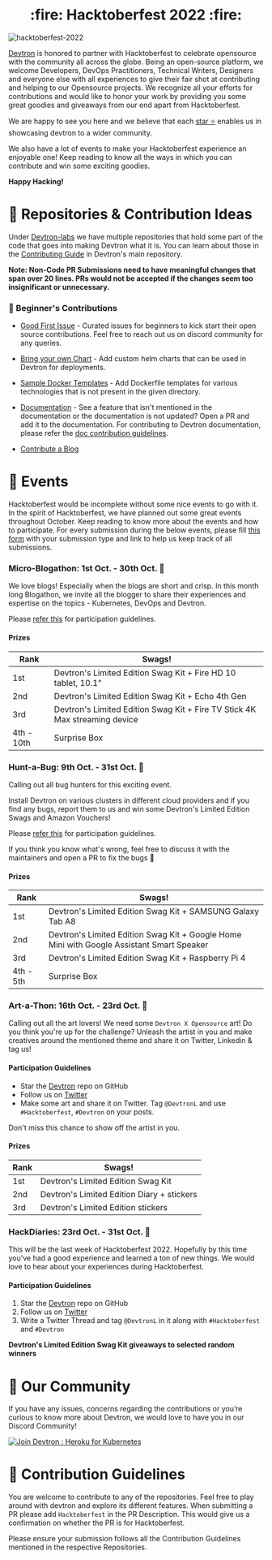 
<h1 align='center'> :fire: Hacktoberfest 2022 :fire:</h1>

![hacktoberfest-2022](./assets/hacktoberfest.jpg)

[Devtron](https://github.com/devtron-labs/devtron) is honored to partner with Hacktoberfest to celebrate opensource with the community all across the globe. Being an open-source platform, we welcome Developers, DevOps Practitioners, Technical Writers, Designers and everyone else with all experiences to give their fair shot at contributing and helping to our Opensource projects. We recognize all your efforts for contributions and would like to honor your work by providing you some great goodies and giveaways from our end apart from Hacktoberfest.

We are happy to see you here and we believe that each [star ⭐️](https://github.com/devtron-labs/devtron) enables us in showcasing devtron to a wider community.

We also have a lot of events to make your Hacktoberfest experience an enjoyable one! Keep reading to know all the ways in which you can contribute and win some exciting goodies.

**Happy Hacking!**

# :wrench: Repositories & Contribution Ideas

Under [Devtron-labs](https://github.com/devtron-labs) we have multiple repositories that hold some part of the code that goes into making Devtron what it is. You can learn about those in the [Contributing Guide](https://github.com/devtron-labs/devtron/blob/main/CONTRIBUTING.md) in Devtron's main repository.

**Note: Non-Code PR Submissions need to have meaningful changes that span over 20 lines. PRs would not be accepted if the changes seem too insignificant or unnecessary.**

### :hammer: Beginner's Contributions

* [Good First Issue](https://github.com/devtron-labs/devtron/issues?q=is%3Aopen+is%3Aissue+label%3A%22good+first+issue%22) - Curated issues for beginners to kick start their open source contributions. Feel free to reach out us on discord community for any queries.

* [Bring your own Chart](https://github.com/devtron-labs/devtron/tree/main/contrib-chart) - Add custom helm charts that can be used in Devtron for deployments.

* [Sample Docker Templates](https://github.com/devtron-labs/devtron/tree/main/sample-docker-templates) - Add Dockerfile templates for various technologies that is not present in the given directory.

* [Documentation](https://docs.devtron.ai/) - See a feature that isn't mentioned in the documentation or the documentation is not updated? Open a PR and add it to the documentation. For contributing to Devtron documentation, please refer the [doc contribution guidelines](Docs/doc-contribution-guidelines.md).

* [Contribute a Blog](Docs/blog-contributions.md)

# :rotating_light:  Events

Hacktoberfest would be incomplete without some nice events to go with it. In the spirit of Hacktoberfest, we have planned out some great events throughout October. Keep reading to know more about the events and how to participate. For every submission during the below events, please fill [this form](https://docs.google.com/forms/d/e/1FAIpQLSd4DklOIJMS4buqCw7CBnw16m01grb8cvSgjbbIF_pPJjIiUg/viewform) with your submission type and link to help us keep track of all submissions.

### Micro-Blogathon: 1st Oct. - 30th Oct. 📝

We love blogs! Especially when the blogs are short and crisp. In this month long Blogathon, we invite all the blogger to share their experiences and expertise on the topics - Kubernetes, DevOps and Devtron. <br>

Please [refer this](Docs/blogathon-rules.md) for participation guidelines.

#### Prizes

| Rank | Swags! |
| ------------- | ------------- |
| 1st  | Devtron's Limited Edition Swag Kit + Fire HD 10 tablet, 10.1" |
| 2nd | Devtron's Limited Edition Swag Kit + Echo 4th Gen |
| 3rd | Devtron's Limited Edition Swag Kit + Fire TV Stick 4K Max streaming device |
| 4th - 10th | Surprise Box |

### Hunt-a-Bug: 9th Oct. - 31st Oct. 🐞

Calling out all bug hunters for this exciting event.

Install Devtron on various clusters in different cloud providers and if you find any bugs, report them to us and win some Devtron's Limited Edition Swags and Amazon Vouchers!

Please [refer this](Docs/hunt-a-bug-rules.md) for participation guidelines.

If you think you know what's wrong, feel free to discuss it with the maintainers and open a PR to fix the bugs :wrench:

#### Prizes

| Rank | Swags! |
| ------------- | ------------- |
| 1st | Devtron's Limited Edition Swag Kit + SAMSUNG Galaxy Tab A8 |
| 2nd | Devtron's Limited Edition Swag Kit + Google Home Mini with Google Assistant Smart Speaker |
| 3rd | Devtron's Limited Edition Swag Kit + Raspberry Pi 4 |
| 4th - 5th | Surprise Box |


### Art-a-Thon: 16th Oct. - 23rd Oct. 🎨

Calling out all the  art lovers! We need some `Devtron X Opensource` art! Do you think you're up for the challenge?
Unleash the artist in you and make creatives around the mentioned theme and share it on Twitter, Linkedin & tag us!

#### Participation Guidelines

- Star the [Devtron](https://github.com/devtron-labs/devtron) repo on GitHub
- Follow us on [Twitter](https://twitter.com/DevtronL)
- Make some art and share it on Twitter. Tag `@DevtronL` and use `#Hacktoberfest`, `#Devtron` on your posts.
  
Don't miss this chance to show off the artist in you.

#### Prizes

| Rank | Swags! |
| ------------- | ------------- |
| 1st | Devtron's Limited Edition Swag Kit |
| 2nd | Devtron's Limited Edition Diary + stickers |
| 3rd | Devtron's Limited Edition stickers |

### HackDiaries: 23rd Oct. - 31st Oct. 🧵

This will be the last week of Hacktoberfest 2022. Hopefully by this time you've had a good experience and learned a ton of new things.
We would love to hear about your experiences during Hacktoberfest.

#### Participation Guidelines

1. Star the [Devtron](https://github.com/devtron-labs/devtron) repo on GitHub
2. Follow us on [Twitter](https://twitter.com/DevtronL)
3. Write a Twitter Thread and tag `@DevtronL` in it along with `#Hacktoberfest` and `#Devtron`

**Devtron's Limited Edition Swag Kit giveaways to selected random winners**

# :busts_in_silhouette: Our Community

If you have any issues, concerns regarding the contributions or you’re curious to know more about Devtron, we would love to have you in our Discord Community!

<p>
    <a href="https://discord.gg/jsRG5qx2gp">
    <img
    src="https://invidget.switchblade.xyz/jsRG5qx2gp"
    alt="Join Devtron : Heroku for Kubernetes"
    >
    </a>
</p>

# :book: Contribution Guidelines

You are welcome to contribute to any of the repositories. Feel free to play around with devtron and explore its different features. When submitting a PR please add `Hacktoberfest` in the PR Description. This would give us a confirmation on whether the PR is for Hacktoberfest.

Please ensure your submission follows all the Contribution Guidelines mentioned in the respective Repositories.
